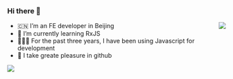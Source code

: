 ### Hi there 👋

<img align="right" src="https://github-readme-stats.vercel.app/api/top-langs/?username=0x0kkr&hide=CSS" />

- 🇨🇳 I’m an FE developer in Beijing
- 🌱 I’m currently learning RxJS
- 👨🏻‍💻 For the past three years, I have been using Javascript for development
- 🌟 I take greate pleasure in github

<img src='https://github-readme-stats.vercel.app/api?username=0x0kkr&show_icons=true&theme=vue&hide_title=true&hide=issues' />
